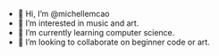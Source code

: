 - 👋 Hi, I’m @michellemcao
- 👀 I’m interested in music and art.
- 🌱 I’m currently learning computer science.
- 💞️ I’m looking to collaborate on beginner code or art.

<!---
hello
--->
